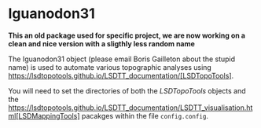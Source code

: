 # Iguanodon31

**This an old package used for specific project, we are now working on a clean and nice version with a sligthly less random name** 

The Iguanodon31 object (please email Boris Gailleton about the stupid name) is used to automate various topographic analyses using https://lsdtopotools.github.io/LSDTT_documentation/[LSDTopoTools]. 

You will need to set the directories of both the *LSDTopoTools* objects and the https://lsdtopotools.github.io/LSDTT_documentation/LSDTT_visualisation.html[LSDMappingTools] pacakges within the file `config.config`. 
